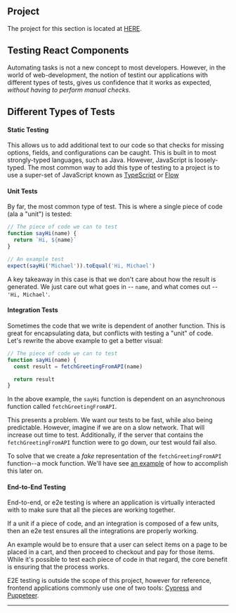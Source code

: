 ## Project

The project for this section is located at [HERE](https://github.com/aquent-it-solutions/deere-testing).

## Testing React Components

Automating tasks is not a new concept to most developers. However, in the world of web-development, the notion of testint our applications with different types of tests, gives us confidence that it works as expected, _without having to perform manual checks_.

## Different Types of Tests

#### Static Testing

This allows us to add additional text to our code so that checks for missing options, fields, and configurations can be caught. This is built in to most strongly-typed languages, such as Java. However, JavaScript is loosely-typed. The most common way to add this type of testing to a project is to use a super-set of JavaScript known as [TypeScript](https://www.typescriptlang.org/) or [Flow](https://flow.org/)

#### Unit Tests

By far, the most common type of test. This is where a single piece of code (ala a "unit") is tested:

```js
// The piece of code we can to test
function sayHi(name) {
  return `Hi, ${name}`
}

// An example test
expect(sayHi('Michael')).toEqual('Hi, Michael')
```

A key takeaway in this case is that we don't care about how the result is generated. We just care out what goes in -- `name`, and what comes out -- `'Hi, Michael'`.

#### Integration Tests

Sometimes the code that we write is dependent of another function. This is great for encapsulating data, but conflicts with testing a "unit" of code. Let's rewrite the above example to get a better visual:

```js
// The piece of code we can to test
function sayHi(name) {
  const result = fetchGreetingFromAPI(name)

  return result
}
```

In the above example, the `sayHi` function is dependent on an asynchronous function called `fetchGreetingFromAPI`.

This presents a problem. We want our tests to be fast, while also being predictable. However, imagine if we are on a slow network. That will increase out time to test. Additionally, if the server that contains the `fetchGreetingFromAPI` function were to go down, our test would fail also.

To solve that we create a _fake_ representation of the `fetchGreetingFromAPI` function--a mock function. We'll have see [an example](https://github.com/aquent-it-solutions/deere-testing/blob/todo-final/src/components/SearchForm.test.js#L29) of how to accomplish this later on.

#### End-to-End Testing

End-to-end, or e2e testing is where an application is virtually interacted with to make sure that all the pieces are working together.

If a unit if a piece of code, and an integration is composed of a few units, then an e2e test ensures all the integrations are properly working.

An example would be to ensure that a user can select items on a page to be placed in a cart, and then proceed to checkout and pay for those items. While it's possible to test each piece of code in that regard, the core benefit is ensuring that the process works.

E2E testing is outside the scope of this project, however for reference, frontend applications commonly use one of two tools: [Cypress](https://www.cypress.io/) and [Puppeteer](https://developers.google.com/web/tools/puppeteer).

---
